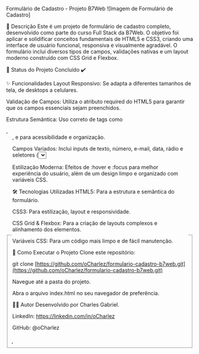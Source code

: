 Formulário de Cadastro - Projeto B7Web
![Imagem de Formulário de Cadastro]

📖 Descrição
Este é um projeto de formulário de cadastro completo, desenvolvido como parte do curso Full Stack da B7Web. O objetivo foi aplicar e solidificar conceitos fundamentais de HTML5 e CSS3, criando uma interface de usuário funcional, responsiva e visualmente agradável. O formulário inclui diversos tipos de campos, validações nativas e um layout moderno construído com CSS Grid e Flexbox.

🚀 Status do Projeto
Concluído ✔️

✨ Funcionalidades
Layout Responsivo: Se adapta a diferentes tamanhos de tela, de desktops a celulares.

Validação de Campos: Utiliza o atributo required do HTML5 para garantir que os campos essenciais sejam preenchidos.

Estrutura Semântica: Uso correto de tags como <form>, <fieldset>, <legend>, e <label> para acessibilidade e organização.

Campos Variados: Inclui inputs de texto, número, e-mail, data, rádio e seletores (<select>).

Estilização Moderna: Efeitos de :hover e :focus para melhor experiência do usuário, além de um design limpo e organizado com variáveis CSS.

🛠️ Tecnologias Utilizadas
HTML5: Para a estrutura e semântica do formulário.

CSS3: Para estilização, layout e responsividade.

CSS Grid & Flexbox: Para a criação de layouts complexos e alinhamento dos elementos.

Variáveis CSS: Para um código mais limpo e de fácil manutenção.

📁 Como Executar o Projeto
Clone este repositório:

git clone [https://github.com/oCharlez/formulario-cadastro-b7web.git](https://github.com/oCharlez/formulario-cadastro-b7web.git)

Navegue até a pasta do projeto.

Abra o arquivo index.html no seu navegador de preferência.

👨‍💻 Autor
Desenvolvido por Charles Gabriel.

LinkedIn: https://linkedin.com/in/oCharlez

GitHub: @oCharlez
